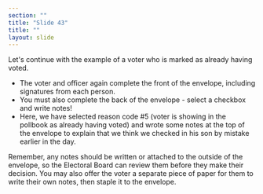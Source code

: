 ```yaml
---
section: ""
title: "Slide 43"
title: ""
layout: slide
---
```


Let's continue with the example of a voter who is marked as already having voted.

- The voter and officer again complete the front of the envelope, including signatures from each person.
- You must also complete the back of the envelope - select a checkbox and write notes!
- Here, we have selected reason code #5 (voter is showing in the pollbook as already having voted) and wrote some notes at the top of the envelope to explain that we think we checked in his son by mistake earlier in the day.

Remember, any notes should be written or attached to the outside of the envelope, so the Electoral Board can review them before they make their decision. You may also offer the voter a separate piece of paper for them to write their own notes, then staple it to the envelope.

